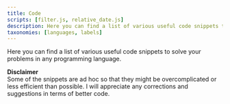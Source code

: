 ```yaml
---
title: Code
scripts: [filter.js, relative_date.js]
description: Here you can find a list of various useful code snippets to solve your problems in any programming language.
taxonomies: [languages, labels]
---
```


Here you can find a list of various useful code snippets to solve your problems in any programming language.  

**Disclaimer**  
Some of the snippets are ad hoc so that they might be overcomplicated or less efficient than possible. I will appreciate any corrections and suggestions in terms of better code.